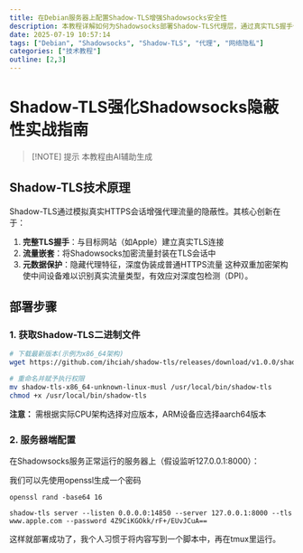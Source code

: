```yaml
---
title: 在Debian服务器上配置Shadow-TLS增强Shadowsocks安全性
description: 本教程详解如何为Shadowsocks部署Shadow-TLS代理层，通过真实TLS握手伪装流量，大幅提升翻墙流量的隐蔽性和抗干扰能力。
date: 2025-07-19 10:57:14
tags: ["Debian", "Shadowsocks", "Shadow-TLS", "代理", "网络隐私"]
categories: ["技术教程"]
outline: [2,3]
---
```


# Shadow-TLS强化Shadowsocks隐蔽性实战指南

> [!NOTE] 提示
> 本教程由AI辅助生成

## Shadow-TLS技术原理

Shadow-TLS通过模拟真实HTTPS会话增强代理流量的隐蔽性。其核心创新在于：

1. **完整TLS握手**：与目标网站（如Apple）建立真实TLS连接
2. **流量嵌套**：将Shadowsocks加密流量封装在TLS会话中
3. **元数据保护**：隐藏代理特征，深度伪装成普通HTTPS流量
这种双重加密架构使中间设备难以识别真实流量类型，有效应对深度包检测（DPI）。

## 部署步骤

### 1. 获取Shadow-TLS二进制文件

```bash
# 下载最新版本(示例为x86_64架构)
wget https://github.com/ihciah/shadow-tls/releases/download/v1.0.0/shadow-tls-x86_64-unknown-linux-musl

# 重命名并赋予执行权限
mv shadow-tls-x86_64-unknown-linux-musl /usr/local/bin/shadow-tls
chmod +x /usr/local/bin/shadow-tls
```

**注意：** 需根据实际CPU架构选择对应版本，ARM设备应选择aarch64版本

### 2. 服务器端配置

在Shadowsocks服务正常运行的服务器上（假设监听127.0.0.1:8000）：

我们可以先使用openssl生成一个密码

```shell
openssl rand -base64 16
```

```shell
shadow-tls server --listen 0.0.0.0:14850 --server 127.0.0.1:8000 --tls www.apple.com --password 4Z9CiKGOkk/rF+/EUvJCuA==
```

这样就部署成功了，我个人习惯于将内容写到一个脚本中，再在tmux里运行。
